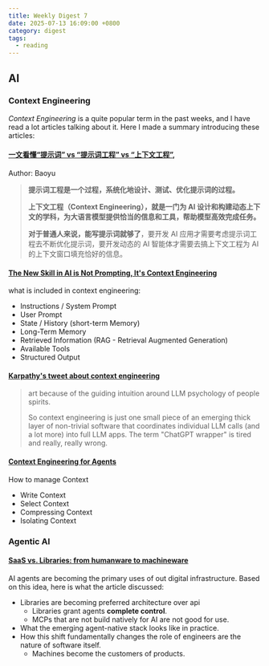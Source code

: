 ```yaml
---
title: Weekly Digest 7
date: 2025-07-13 16:09:00 +0800
category: digest
tags:
  - reading
---
```

## AI
### Context Engineering
*Context Engineering* is a quite popular term in the past weeks, and I have read a lot articles talking about it. Here I made a summary introducing these articles:

#### [一文看懂“提示词” vs “提示词工程” vs “上下文工程”](https://baoyu.io/blog/prompt-engineering-vs-context-engineering?__readwiseLocation=), 
Author: Baoyu

> **提示词工程是一个过程，系统化地设计、测试、优化提示词的过程。**
>
>**上下文工程（Context Engineering），就是一门为 AI 设计和构建动态上下文的学科，为大语言模型提供恰当的信息和工具，帮助模型高效完成任务。**
>
> **对于普通人来说，能写提示词就够了**，要开发 AI 应用才需要考虑提示词工程去不断优化提示词，要开发动态的 AI 智能体才需要去搞上下文工程为 AI 的上下文窗口填充恰好的信息。

#### [The New Skill in AI is Not Prompting, It's Context Engineering](https://www.philschmid.de/context-engineering)
what is included in context engineering:
- Instructions / System Prompt
- User Prompt
- State / History (short-term Memory)
- Long-Term Memory
- Retrieved Information (RAG - Retrieval Augmented Generation)
- Available Tools
- Structured Output

#### [Karpathy's tweet about context engineering](https://x.com/karpathy/status/1937902205765607626)
> art because of the guiding intuition around LLM psychology of people spirits.
>
> So context engineering is just one small piece of an emerging thick layer of non-trivial software that coordinates individual LLM calls (and a lot more) into full LLM apps. The term "ChatGPT wrapper" is tired and really, really wrong.

#### [Context Engineering for Agents](https://rlancemartin.github.io/2025/06/23/context_engineering/)
How to manage Context
- Write Context
- Select Context
- Compressing Context
- Isolating Context

### Agentic AI
#### [SaaS vs. Libraries: from humanware to machineware](https://fakepixels.substack.com/p/saas-vs-libraries-from-humanware)
AI agents are becoming the primary uses of out digital infrastructure. Based on this idea, here is what the article discussed:
- Libraries are becoming preferred architecture over api
	- Libraries grant agents **complete control**.
	- MCPs that are not build natively for AI are not good for use. 
- What the emerging agent-native stack looks like in practice.
- How this shift fundamentally changes the role of engineers are the nature of software itself.
	- Machines become the customers of products.
